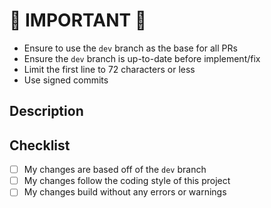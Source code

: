 # 🚨 IMPORTANT 🚨

- Ensure to use the `dev` branch as the base for all PRs
- Ensure the `dev` branch is up-to-date before implement/fix
- Limit the first line to 72 characters or less
- Use signed commits

<!-- Delete everything above here before submitting -->

## Description

<!-- Please include a summary of the changes -->

## Checklist

<!-- Please check off the following -->

- [ ] My changes are based off of the `dev` branch
- [ ] My changes follow the coding style of this project
- [ ] My changes build without any errors or warnings
